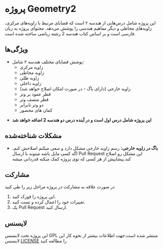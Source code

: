 # پروژه Geometry2

این پروژه شامل درس‌هایی از هندسه ۲ است که قضایای مرتبط با زاویه‌های مرکزی، زاویه‌های محاطی و دیگر مفاهیم هندسی را پوشش می‌دهد. محتوای پروژه به زبان فارسی است و بر اساس کتاب هندسه 2 رشته ریاضی ساخته شده است.

## ویژگی‌ها
- پوشش قضایای مختلف هندسه ۲ شامل:
  - زاویه مرکزی
  - زاویه محاطی
  - زاویه ظلی
  - زاویه داخلی
  - زاویه خارجی (دارای باگ - در صورت امکان اصلاح خواهد شد)
  - قطر عمود بر وتر
  - قطر منصف وتر
  - دو وتر نابرابر
  - کمان های محصور
 * **این پروژه شامل درس اول است و در آینده درس دو هندسه 2 اضافه خواهد شد**

## مشکلات شناخته‌شده
- **باگ در زاویه خارجی:** رسم زاویه خارجی مشکل دارد و سعی میکنم اصلاحش کنم، اگه کسی مایل باشه میتونه با ارسال Pull Request این مشکل رو اصلاح کند.پیشاپیش از هر کسی که توی پروژه کمک میکنه قدردانی میشه

## مشارکت
در صورت علاقه به مشارکت در پروژه مراحل زیر را طی کنید
1. این پروژه را فورک کنید.
2. تغییرات خود را اعمال کرده و تست کنید.
3. یک Pull Request ارسال کنید.

## لایسنس
این پروژه تحت لایسنس GPL منتشر شده است.جهت اطلاعات بیشتر از نحوه کار این لایسنس [LICENSE](LICENSE) را مطالعه کنید
